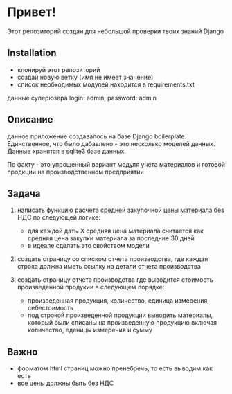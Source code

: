 # Привет!

Этот репозиторий создан для небольшой проверки твоих знаний Django

## Installation

- клонируй этот репозиторий
- создай новую ветку (имя не имеет значение)
- список необходимых модулей находится в requirements.txt


данные суперюзера login: admin, password: admin

## Описание

данное приложение создавалось на базе Django boilerplate. Единственное, что было дабавлено - это несколько моделей данных. Данные хранятся в sqlite3 базе данных.

По факту - это упрощенный вариант модуля учета материалов и готовой продкции на производственном предприятии



## Задача

1. написать функцию расчета средней закупочной цены материала без НДС по следующей логике:
    - для каждой даты Х средняя цена материала считается как средняя цена закупки материала за последние 30 дней
    - в идеале сделать это свойством модели

2. создать страницу со списком отчета производства, где каждая строка должна иметь ссылку на детали отчета производства
3. создать страницу отчета производства где выводится стоимость произведенной продукии в следующем порядке:
    - произведенная продукция, количество, единица измерения, себестоимость
    - под строкой произведенной продукции выводить материалы, который были списаны на  произведенную продукцию включая количество, еденицы измерения и сумму


## Важно
- форматом html страниц можно пренебречь, то есть выводим как есть
- все цены должны быть без НДС